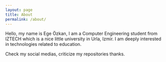 ```yaml
---
layout: page
title: About
permalink: /about/
---
```


Hello, my name is Ege Özkan, I am a Computer Engineering student from IZTECH
which is a nice little university in Urla, Izmir. I am deeply interested in
technologies related to education.

Check my social medias, criticize my repositories thanks.
